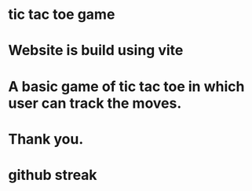 # tic tac toe game

# Website is build using vite

# A basic game of tic tac toe in which user can track the moves.

# Thank you.

# github streak
